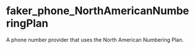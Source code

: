 # faker_phone_NorthAmericanNumberingPlan
A phone number provider that uses the North American Numbering Plan.
